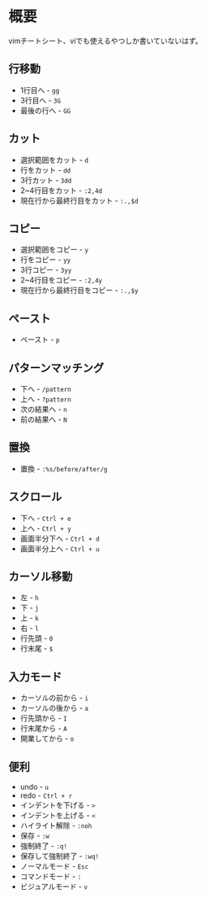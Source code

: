 # 概要
vimチートシート、viでも使えるやつしか書いていないはず。<br>

## 行移動
* 1行目へ - `gg`
* 3行目へ - `3G`
* 最後の行へ - `GG`

## カット
* 選択範囲をカット - `d`
* 行をカット - `dd`
* 3行カット - `3dd`
* 2~4行目をカット - `:2,4d`
* 現在行から最終行目をカット - `:.,$d`

## コピー
* 選択範囲をコピー - `y`
* 行をコピー - `yy`
* 3行コピー - `3yy`
* 2~4行目をコピー - `:2,4y`
* 現在行から最終行目をコピー - `:.,$y`

## ペースト
* ペースト - `p`

## パターンマッチング
* 下へ - `/pattern`
* 上へ - `?pattern`
* 次の結果へ - `n`
* 前の結果へ - `N`

## 置換
* 置換 - `:%s/before/after/g`

## スクロール
* 下へ - `Ctrl + e`
* 上へ - `Ctrl + y`
* 画面半分下へ - `Ctrl + d`
* 画面半分上へ - `Ctrl + u`

## カーソル移動
* 左 - `h` 
* 下 - `j`
* 上 - `k`
* 右 - `l`
* 行先頭 - `0`
* 行末尾 - `$`

## 入力モード
* カーソルの前から - `i`
* カーソルの後から - `a`
* 行先頭から - `I`
* 行末尾から - `A`
* 開業してから - `o`

## 便利
* undo - `u`
* redo - `Ctrl + r`
* インデントを下げる - `>`
* インデントを上げる - `<`
* ハイライト解除 - `:noh`
* 保存 - `:w`
* 強制終了 - `:q!`
* 保存して強制終了 - `:wq!`
* ノーマルモード - `Esc`
* コマンドモード - `:`
* ビジュアルモード - `v`
